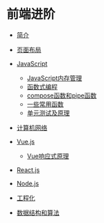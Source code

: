 # 前端进阶

* [简介](README.md)

* [页面布局]()

*  [JavaScript]()
    * [JavaScript内存管理](Articles/JavaScript/MemoryManagement.md)
	* [函数式编程](Articles/JavaScript/FunctionalProgramming.md)
	* [compose函数和pipe函数](Articles/JavaScript/ComposePipe.md)
	* [一些常用函数](Articles/JavaScript/CommonFunctions.md)
	* [单元测试及原理](Articles/JavaScript/UnitTest.md)

* [计算机网络]()

* [Vue.js]()

	* [Vue响应式原理](Articles/Vue/reactive.md)

* [React.js]()

* [Node.js]()

* [工程化]()

* [数据结构和算法]()



